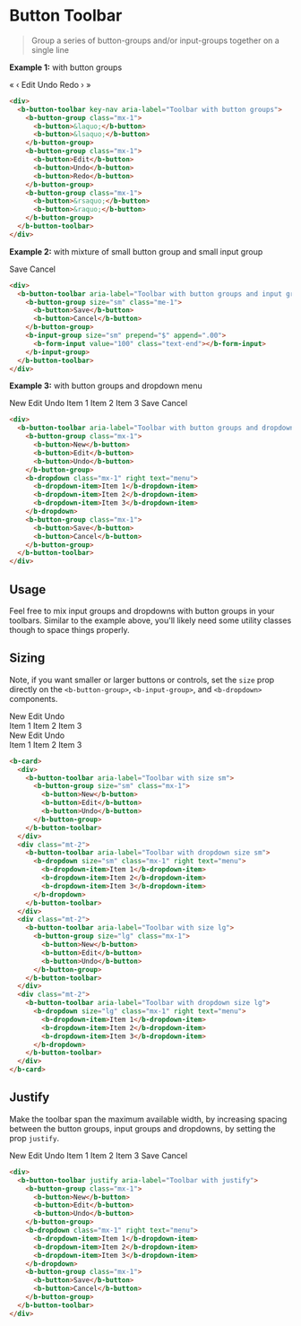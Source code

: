 # Button Toolbar

> Group a series of button-groups and/or input-groups together on a single line

**Example 1:** with button groups

<ClientOnly>
  <b-card>
    <div>
      <b-button-toolbar key-nav aria-label="Toolbar with button groups">
        <b-button-group class="mx-1">
          <b-button>&laquo;</b-button>
          <b-button>&lsaquo;</b-button>
        </b-button-group>
        <b-button-group class="mx-1">
          <b-button>Edit</b-button>
          <b-button>Undo</b-button>
          <b-button>Redo</b-button>
        </b-button-group>
        <b-button-group class="mx-1">
          <b-button>&rsaquo;</b-button>
          <b-button>&raquo;</b-button>
        </b-button-group>
      </b-button-toolbar>
    </div>
  </b-card>
</ClientOnly>

```html
<div>
  <b-button-toolbar key-nav aria-label="Toolbar with button groups">
    <b-button-group class="mx-1">
      <b-button>&laquo;</b-button>
      <b-button>&lsaquo;</b-button>
    </b-button-group>
    <b-button-group class="mx-1">
      <b-button>Edit</b-button>
      <b-button>Undo</b-button>
      <b-button>Redo</b-button>
    </b-button-group>
    <b-button-group class="mx-1">
      <b-button>&rsaquo;</b-button>
      <b-button>&raquo;</b-button>
    </b-button-group>
  </b-button-toolbar>
</div>
```

**Example 2:** with mixture of small button group and small input group

<ClientOnly>
  <b-card>
    <div>
      <b-button-toolbar aria-label="Toolbar with button groups and input groups">
        <b-button-group size="sm" class="me-1">
          <b-button>Save</b-button>
          <b-button>Cancel</b-button>
        </b-button-group>
        <b-input-group size="sm" prepend="$" append=".00">
          <b-form-input value="100" class="text-end"></b-form-input>
        </b-input-group>
      </b-button-toolbar>
    </div>
  </b-card>
</ClientOnly>

```html
<div>
  <b-button-toolbar aria-label="Toolbar with button groups and input groups">
    <b-button-group size="sm" class="me-1">
      <b-button>Save</b-button>
      <b-button>Cancel</b-button>
    </b-button-group>
    <b-input-group size="sm" prepend="$" append=".00">
      <b-form-input value="100" class="text-end"></b-form-input>
    </b-input-group>
  </b-button-toolbar>
</div>
```

**Example 3:** with button groups and dropdown menu

<ClientOnly>
  <b-card>
    <div>
      <b-button-toolbar aria-label="Toolbar with button groups and dropdown menu">
        <b-button-group class="mx-1">
          <b-button>New</b-button>
          <b-button>Edit</b-button>
          <b-button>Undo</b-button>
        </b-button-group>
        <b-dropdown class="mx-1" right text="menu">
          <b-dropdown-item>Item 1</b-dropdown-item>
          <b-dropdown-item>Item 2</b-dropdown-item>
          <b-dropdown-item>Item 3</b-dropdown-item>
        </b-dropdown>
        <b-button-group class="mx-1">
          <b-button>Save</b-button>
          <b-button>Cancel</b-button>
        </b-button-group>
      </b-button-toolbar>
    </div>
  </b-card>
</ClientOnly>

```html
<div>
  <b-button-toolbar aria-label="Toolbar with button groups and dropdown menu">
    <b-button-group class="mx-1">
      <b-button>New</b-button>
      <b-button>Edit</b-button>
      <b-button>Undo</b-button>
    </b-button-group>
    <b-dropdown class="mx-1" right text="menu">
      <b-dropdown-item>Item 1</b-dropdown-item>
      <b-dropdown-item>Item 2</b-dropdown-item>
      <b-dropdown-item>Item 3</b-dropdown-item>
    </b-dropdown>
    <b-button-group class="mx-1">
      <b-button>Save</b-button>
      <b-button>Cancel</b-button>
    </b-button-group>
  </b-button-toolbar>
</div>
```

## Usage

Feel free to mix input groups and dropdowns with button groups in your toolbars. Similar to the
example above, you'll likely need some utility classes though to space things properly.

## Sizing

Note, if you want smaller or larger buttons or controls, set the `size` prop directly on the
`<b-button-group>`, `<b-input-group>`, and `<b-dropdown>` components.

<ClientOnly>
  <b-card>
    <div>
      <b-button-toolbar aria-label="Toolbar with size sm">
        <b-button-group size="sm" class="mx-1">
          <b-button>New</b-button>
          <b-button>Edit</b-button>
          <b-button>Undo</b-button>
        </b-button-group>
      </b-button-toolbar>
    </div>
    <div class="mt-2">
      <b-button-toolbar aria-label="Toolbar with dropdown size sm">
          <b-dropdown size="sm" class="mx-1" right text="menu">
            <b-dropdown-item>Item 1</b-dropdown-item>
            <b-dropdown-item>Item 2</b-dropdown-item>
            <b-dropdown-item>Item 3</b-dropdown-item>
          </b-dropdown>
      </b-button-toolbar>
    </div>
    <div class="mt-2">
      <b-button-toolbar aria-label="Toolbar with size lg">
        <b-button-group size="lg" class="mx-1">
          <b-button>New</b-button>
          <b-button>Edit</b-button>
          <b-button>Undo</b-button>
        </b-button-group>
      </b-button-toolbar>
    </div>
    <div class="mt-2">
      <b-button-toolbar aria-label="Toolbar with dropdown size lg">
        <b-dropdown size="lg" class="mx-1" right text="menu">
          <b-dropdown-item>Item 1</b-dropdown-item>
          <b-dropdown-item>Item 2</b-dropdown-item>
          <b-dropdown-item>Item 3</b-dropdown-item>
        </b-dropdown>
      </b-button-toolbar>
    </div>
  </b-card>
</ClientOnly>

```html
<b-card>
  <div>
    <b-button-toolbar aria-label="Toolbar with size sm">
      <b-button-group size="sm" class="mx-1">
        <b-button>New</b-button>
        <b-button>Edit</b-button>
        <b-button>Undo</b-button>
      </b-button-group>
    </b-button-toolbar>
  </div>
  <div class="mt-2">
    <b-button-toolbar aria-label="Toolbar with dropdown size sm">
      <b-dropdown size="sm" class="mx-1" right text="menu">
        <b-dropdown-item>Item 1</b-dropdown-item>
        <b-dropdown-item>Item 2</b-dropdown-item>
        <b-dropdown-item>Item 3</b-dropdown-item>
      </b-dropdown>
    </b-button-toolbar>
  </div>
  <div class="mt-2">
    <b-button-toolbar aria-label="Toolbar with size lg">
      <b-button-group size="lg" class="mx-1">
        <b-button>New</b-button>
        <b-button>Edit</b-button>
        <b-button>Undo</b-button>
      </b-button-group>
    </b-button-toolbar>
  </div>
  <div class="mt-2">
    <b-button-toolbar aria-label="Toolbar with dropdown size lg">
      <b-dropdown size="lg" class="mx-1" right text="menu">
        <b-dropdown-item>Item 1</b-dropdown-item>
        <b-dropdown-item>Item 2</b-dropdown-item>
        <b-dropdown-item>Item 3</b-dropdown-item>
      </b-dropdown>
    </b-button-toolbar>
  </div>
</b-card>
```

## Justify

Make the toolbar span the maximum available width, by increasing spacing between the button groups,
input groups and dropdowns, by setting the prop `justify`.

<ClientOnly>
  <b-card>
    <div>
      <b-button-toolbar justify aria-label="Toolbar with justify">
        <b-button-group class="mx-1">
          <b-button>New</b-button>
          <b-button>Edit</b-button>
          <b-button>Undo</b-button>
        </b-button-group>
        <b-dropdown class="mx-1" right text="menu">
          <b-dropdown-item>Item 1</b-dropdown-item>
          <b-dropdown-item>Item 2</b-dropdown-item>
          <b-dropdown-item>Item 3</b-dropdown-item>
        </b-dropdown>
        <b-button-group class="mx-1">
          <b-button>Save</b-button>
          <b-button>Cancel</b-button>
        </b-button-group>
      </b-button-toolbar>
    </div>
  </b-card>
</ClientOnly>

```html
<div>
  <b-button-toolbar justify aria-label="Toolbar with justify">
    <b-button-group class="mx-1">
      <b-button>New</b-button>
      <b-button>Edit</b-button>
      <b-button>Undo</b-button>
    </b-button-group>
    <b-dropdown class="mx-1" right text="menu">
      <b-dropdown-item>Item 1</b-dropdown-item>
      <b-dropdown-item>Item 2</b-dropdown-item>
      <b-dropdown-item>Item 3</b-dropdown-item>
    </b-dropdown>
    <b-button-group class="mx-1">
      <b-button>Save</b-button>
      <b-button>Cancel</b-button>
    </b-button-group>
  </b-button-toolbar>
</div>
```

<ClientOnly>
  <ComponentReference></ComponentReference>
</ClientOnly>
